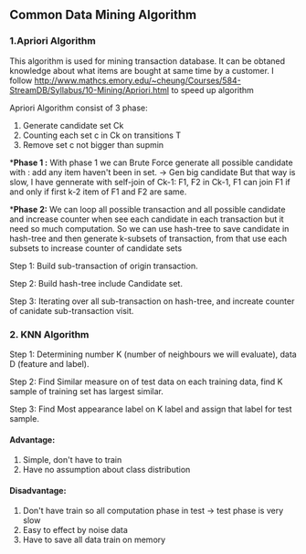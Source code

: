 ## Common Data Mining Algorithm 

### 1.Apriori Algorithm 

This algorithm is used for mining transaction database. It can be obtaned knowledge about what items are bought at same time by a customer.
I follow http://www.mathcs.emory.edu/~cheung/Courses/584-StreamDB/Syllabus/10-Mining/Apriori.html to speed up algorithm 

Apriori Algorithm consist of 3 phase: 
1. Generate candidate set Ck 
2. Counting each set c in Ck on transitions T 
3. Remove set c not bigger than supmin  

*__Phase 1 :__
With phase 1 we can Brute Force generate all possible candidate with : add any item haven't been in set. -> Gen big candidate 
But that way is slow, I have gennerate with self-join of Ck-1: F1, F2 in Ck-1, F1 can join F1 if and only if first  k-2 item of F1 and F2 are same.

*__Phase 2:__ 
We can loop all possible transaction and all possible candidate and increase counter when see each candidate in each transaction but it need so much computation. 
So we can use hash-tree to save candidate in hash-tree and then generate k-subsets of transaction, from that use each subsets to increase counter of candidate sets

Step 1: Build sub-transaction of origin transaction.

Step 2: Build hash-tree include Candidate set.

Step 3: Iterating over all sub-transaction on hash-tree, and increate counter of canidate sub-transaction visit.

### 2. KNN Algorithm 

Step 1: Determining number K (number of neighbours we will evaluate), data D (feature and label).

Step 2: Find Similar measure on of test data on each training data, find K sample of training set has largest similar.

Step 3: Find Most appearance label on K label and assign that label for test sample. 

#### Advantage: 
1. Simple, don't have to train
2. Have no assumption about class distribution

#### Disadvantage: 
1. Don't have train so all computation phase in test -> test phase is very slow
2. Easy to effect by noise data 
3. Have to save all data train on memory 
